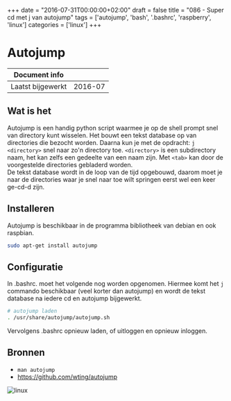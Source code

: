 +++
date = "2016-07-31T00:00:00+02:00"
draft = false
title = "086 - Super cd met j van autojump"
tags = ['autojump', 'bash', '.bashrc', 'raspberry', 'linux']
categories = ['linux']
+++

# Autojump


| Document info       |                   |
|---------------------|-------------------|
| Laatst bijgewerkt   | 2016-07           |


## Wat is het
Autojump is een handig python script waarmee je op de shell prompt snel van
directory kunt wisselen.  Het bouwt een tekst database op van directories die
bezocht worden.  Daarna kun je met de opdracht: `j <directory>`  snel naar zo'n
directory toe. `<directory>` is een subdirectory naam, het kan zelfs een
gedeelte van een naam zijn. Met `<tab>` kan door de voorgestelde directories
gebladerd worden.  
De tekst database wordt in de loop van de tijd opgebouwd, daarom moet je naar de
directories waar je snel naar toe wilt springen eerst wel een keer ge-cd-d zijn.


## Installeren
Autojump is beschikbaar in de programma bibliotheek van debian en ook raspbian. 
```bash
sudo apt-get install autojump
```


## Configuratie
In .bashrc. moet het volgende nog worden opgenomen.  Hiermee komt het `j`
commando beschikbaar (veel korter dan autojump) en wordt de tekst database na
iedere cd en autojump bijgewerkt. 
```bash
# autojump laden
. /usr/share/autojump/autojump.sh
```
Vervolgens .bashrc opnieuw laden, of uitloggen en opnieuw inloggen.


## Bronnen

* `man autojump`
* https://github.com/wting/autojump


![linux](/img/logo_linux.jpg)


